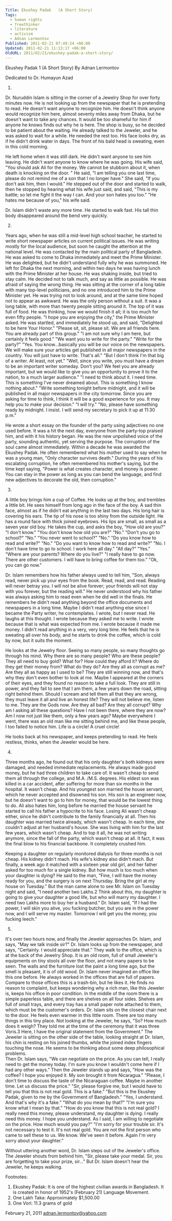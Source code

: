 ```yaml
---
Title: Ekushey Padak   (A Short Story)
Tags:
  - human rights
  - freethinker
  - literature
  - activism
  - Adnan Lermontov
Published: 2011-02-21 07:49:24 +06:00
Updated: 2011-02-21 11:13:17 +06:00
OldURL: 2011/02/21/ekushey-padak-a-short-story/
---
```


Ekushey Padak 1
(A Short Story)
By Adnan Lermontov

Dedicated to Dr. Humayun Azad

1.
Dr. Nuruddin Islam is sitting in the corner of a Jewelry Shop for over forty minutes now.  He is not looking up from the newspaper that he is pretending to read.  He doesn't want anyone to recognize him.  He doesn't think anyone would recognize him here, almost seventy miles away from Dhaka, but he doesn't want to take any chances.  It would be too shameful for him if anyone he knows finds out why he is here.  The shop is busy, so he decided to be patient about the waiting.  He already talked to the Jeweler, and he was asked to wait for a while.  He needed the rest too.  His face looks dry, as if he didn't drink water in days.  The front of his bald head is sweating, even in this cold morning.

He left home when it was still dark.  He didn't want anyone to see him leaving.  He didn't want anyone to know where he was going.  His wife said, "You should ask Ali for the money.  We cannot be stubborn about it, when death is knocking on the door. " He said, "I am telling you one last time, please do not remind me of a son that I no longer have."  She said, "If you don't ask him, then I would."  He stepped out of the door and started to walk, then he stopped by hearing what his wife just said, and said, "This is my battle; so let me fight it the way I can.  And your son hates you too." "He hates me because of you," his wife said.

Dr. Islam didn't waste any more time.  He started to walk fast.  His tall thin body disappeared around the bend very quickly.

2.
Years ago, when he was still a mid-level high school teacher, he started to write short newspaper articles on current political issues.  He was writing mostly for the local audience, but soon he caught the attention at the national level.  He was contacted by the main political party of Bangladesh.  He was asked to come to Dhaka immediately and meet the Prime Minister.  He was delighted, but he didn't understand fully why he was summoned.  He left for Dhaka the next morning, and within two days he was having lunch with the Prime Minister at her house.  He was shaking inside, but tried to stay calm.   He decided not to talk much, and say as little as possible.  He was afraid of saying the wrong thing.  He was sitting at the corner of a long table with many top-level politicians, and no one introduced him to the Prime Minister yet.  He was trying not to look around, and at the same time hoped not to appear as awkward.  He was the only person without a suit.  It was a long table, with more than twenty people sitting around it.  The top of it was full of food.  He was thinking, how we would finish it all; it is too much for even fifty people.
"I hope you are enjoying the city," the Prime Minister asked.
He was startled, and immediately he stood up, and said, "Delighted to be here Your Honor."
"Please sit, sit, please sit.  We are all friends here.  You are already part of this group."
"I am not sure why I am here, but certainly it feels good."
"We want you to write for the party."
"Write for the party?"
"Yes.  You know…basically you will be our voice on the newspapers.  We will make sure your articles get published in all major newspapers in the country.  You will just have to write.  That's all."
"But I don't think I'm that big of a writer.  At least, not yet."
"Well, since you write, you must have a dream to be an important writer someday.  Don't you?  We feel you are already important, but we would like to give you an opportunity to prove it to the nation, to a much larger audience."
"I need to think about it.  I need time.  This is something I've never dreamed about.  This is something I know nothing about."
"Write something tonight before midnight, and it will be published in all major newspapers in the city tomorrow.  Since you are asking for time to think, I think it will be a good experience for you.  It may help you to make your decision."
"I will try."
"No, please have something ready by midnight.  I insist.  I will send my secretary to pick it up at 11:30 p.m."

He wrote a short essay on the founder of the party using adjectives no one used before.  It was a hit the next day, everyone from the party-top praised him, and with it his history began.  He was the new unpolished voice of the party, sounding authentic, yet serving the purpose.  The corruption of the soul came almost immediately.  Within a decade he was awarded the Ekushey Padak.  He often remembered what his mother used to say when he was a young man, "Only character survives death."  During the years of his escalating corruption, he often remembered his mother's saying, but the time kept saying, "Power is what creates character, and money is power.  You can stay in the power as long as you can bend the language, and find new adjectives to decorate the old, then corruption."

3.
A little boy brings him a cup of Coffee.  He looks up at the boy, and trembles a little bit.  He sees himself from long ago in the face of the boy.  A sad thin face, almost as if he didn't eat anything in the last two days.  His long hair is covering his ears.  The tip of his nose is too shiny from the outside light.  He has a round face with thick joined eyebrows.  His lips are small, as small as a seven year old boy.  He takes the cup, and asks the boy, "How old are you?"
"I don't know."
"You don't know how old you are?"
"No."
"Don't you go to school?"
"No."
"You never went to school?"
"No."
"Do you know how to read and write?"
"No."
"Do you want to know how to read and write?"
"No.  I don't have time to go to school.  I work here all day."
"All day?"
"Yes."
"Where are your parents?  Where do you live?"
"I really have to go now.  There are other customers.  I will have to bring coffee for them too."
"Ok, you can go now."

Dr. Islam remembers how his father always used to tell him, "Son, always read, never pick up your eyes from the book.  Read, read, and read.  Reading will never betray you.  I will not be alive forever; your friends will not stay with you forever, but the reading will."  He never understood why his father was always asking him to read even when he did well in the finals.  He remembers he didn't read anything beyond the office documents and newspapers in a long time.  Maybe I didn't read anything else since I became the Party writer, he contemplates.  I wrote, but I never read.  He laughs at this thought.  I wrote because they asked me to write.  I wrote because that is what was expected from me.  I wrote because it made me money.  I didn't read anything in a very, very long time.  He feels that he is sweating all over his body, and he starts to drink the coffee, which is cold by now, but it suits the moment.

He looks at the Jewelry floor.  Seeing so many people, so many thoughts go through his mind.  Why there are so many people? Who are these people?  They all need to buy gold?  What for? How could they afford it?  Where do they get their money from?  What do they do?  Are they all as corrupt as me?  Are they all as happy as I used to be?  They are still winning now, and that's why they don't even bother to look at me.  Maybe I appeared at the corners of their eyes, and they found no reason to take a full look.  They are still in power, and they fail to see that I am them, a few years down the road, sitting right behind them.  Should I scream and tell them all that they are wrong, they must leave it all and live an honest life?  They will not believe me, listen to me.  They are the Gods now.   Are they all bad?  Are they all corrupt?  Why am I asking all these questions?  Have I not been there, where they are now?  Am I now not just like them, only a few years ago?  Maybe everywhere I went, there was an old man like me sitting behind me, and like these people, I too failed to notice him.  Life is a circle! A cruel circle!

He looks back at his newspaper, and keeps pretending to read.  He feels restless, thinks, when the Jeweler would be here.

4.
Three months ago, he found out that his only daughter's both kidneys were damaged, and needed immediate replacements.  He always made good money, but he had three children to take care of.  It wasn't cheap to send them all through the college, and M.A. /M.S. degrees.  His eldest son was killed in a car accident, after suffering for more than six months in the hospital.  It wasn't cheap.  And his youngest son married the house servant, which he never accepted and disowned his son.  His son is an engineer now, but he doesn't want to go to him for money, that would be the lowest thing to do.  Ali also hates him, long before he married the house servant he started to call his father a hypocrite to his face.  Losing Ali wasn't cheap either, since he didn't contribute to the family financially at all.  Then his daughter was married twice already, which wasn't cheap.  In each time, she couldn't adjust at her husband's house.  She was living with him for the last few years, which wasn't cheap.  And to top it all, he was not writing anymore, since the fall of the party, which wasn't cheap at all.  It fact, it was the final blow to his financial backbone.  It completely crushed him.

Keeping a daughter on regularly monitored dialysis for three months is not cheap.  His kidney didn't mach.  His wife's kidney also didn't mach.  But finally, a week ago it matched with a sixteen year old girl, and her father asked for too much for a single kidney.  But how much is too much when your daughter is dying?  He said to the man, "Fine, I will have the money ready for you, and the surgery is on next Thursday.  Bring the girl at my house on Tuesday."  But the man came alone to see Mr. Islam on Tuesday night and said, "I need another two Lakhs.2  Think about this, my daughter is going to give your daughter a good life, but who will marry my daughter.  I need two Lakhs more to buy her a husband."  Dr. Islam said, "If I had the power, I will skin you alive, you fucking butcher, but you are in the power now, and I will serve my master.  Tomorrow I will get you the money, you fucking leech."

5.
It's over two hours now, and finally the Jeweler approaches Dr. Islam, and says, "May we talk inside sir?"
Dr. Islam looks up from the newspaper, and says, "Certainly.  I would appreciate that."
They walk to the office, which is at the back of the Jewelry Shop.  It is an old room, full of small Jeweler's equipments on tiny stools all over the floor, and not many papers to be seen.  The walls and the furniture lost the paint a long time ago, but the smell is pleasant, it is of old wood.  Dr. Islam never imagined an office like this one before.  He always worked in the offices that are full of papers.  Compare to those offices this is a trash-bin, but he likes it.  He finds no reason to complaint, but keeps wondering why a rich man, like this Jeweler is, keeps his office in poor condition.  In the middle of the room there is a simple paperless table, and there are shelves on all four sides.  Shelves are full of small trays, and every tray has a small paper note attached to them, which must be the customer's orders.  Dr. Islam sits on the closest chair next to the door.  He feels even warmer in this little room.  There are too many things in this tiny place.  Not looking at the Jeweler, he says, "So?  How much does it weigh?  They told me at the time of the ceremony that it was three Voris.3 Here, I have the original statement from the Government."
The Jeweler is sitting on the other side of the table, looking straight at Dr. Islam, his chin is resting on his joined thumbs, while the joined index fingers touching the nose.  He seems to be thinking about some deep philosophical problems.  
Then Dr. Islam says, "We can negotiate on the price.  As you can tell, I really need to get the money today.  I'm sure you know I wouldn't come here if I had any other ways."
Then the Jeweler stands up and says, "How was the coffee?  I hope you enjoyed it.  My son brought it from Nicaragua."
"Please, I don't time to discuss the taste of the Nicaraguan coffee.  Maybe in another time.  Let us discuss the price."
"Sir, please forgive me, but I would have to tell you that this is not real gold.  This is a fake."
"But this is the Ekushey Padak, given to me by the Government of Bangladesh."
"Yes, I understand. And that's why it's a fake."
"What do you mean by that?"
"I'm sure you know what I mean by that."
"How do you know that this is not real gold? I really need this money, please understand, my daughter is dying.  I really need this money.  I hope you understand.  As I said, I am willing to negotiate on the price.  How much would you pay?"
"I'm sorry for your trouble sir.  It's not necessary to test it.  It's not real gold.  You are not the first person who came to sell these to us.  We know.  We've seen it before.  Again I'm very sorry about your daughter."

Without uttering another word, Dr. Islam steps out of the Jeweler's office.  The Jeweler shouts from behind him, "Sir, please take your medal.  Sir, you are forgetting to take your prize, sir…"  But Dr. Islam doesn't hear the Jeweler, he keeps walking.


Footnotes:
1.	Ekushey Padak: It is one of the highest civilian awards in Bangladesh.  It is created in honor of 1952's (February 21) Language Movement.
2.	One Lakh Taka: Approximately $1,500.00
3.	One Vori: 11.3 grams of gold



February 21, 2011
adnan.lermontov@yahoo.com

